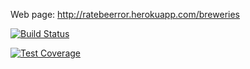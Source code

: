 Web page: http://ratebeerror.herokuapp.com/breweries

[![Build Status](https://travis-ci.org/jaemh/RateBeer-RoR.svg?branch=master)](https://travis-ci.org/jaemh/RateBeer-RoR)

[![Test Coverage](https://api.codeclimate.com/v1/badges/fc03f8706a1092a0ecee/test_coverage)](https://codeclimate.com/github/jaemh/RateBeer-RoR/test_coverage)

